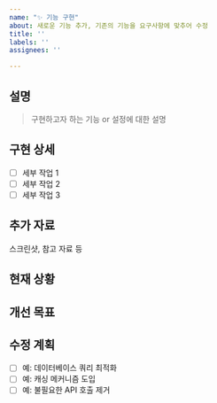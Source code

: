 ```yaml
---
name: "✨ 기능 구현"
about: 새로운 기능 추가, 기존의 기능을 요구사항에 맞추어 수정
title: ''
labels: ''
assignees: ''

---
```


## 설명
> 구현하고자 하는 기능 or 설정에 대한 설명

## 구현 상세
- [ ] 세부 작업 1
- [ ] 세부 작업 2
- [ ] 세부 작업 3

## 추가 자료
스크린샷, 참고 자료 등
## 현재 상황
<!-- 현재 코드의 문제점이나 개선이 필요한 부분을 설명해주세요. 예: "사용자 목록을 불러오는 데 시간이 너무 오래 걸림" -->

## 개선 목표
<!-- 이 수정을 통해 달성하고자 하는 목표를 설명해주세요. 예: "사용자 목록 로딩 시간을 50% 단축" -->

## 수정 계획
<!-- 구체적인 수정 사항들을 나열해주세요 -->
- [ ] 예: 데이터베이스 쿼리 최적화
- [ ] 예: 캐싱 메커니즘 도입
- [ ] 예: 불필요한 API 호출 제거

